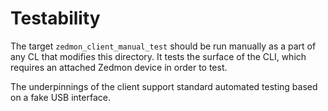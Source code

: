 # Testability

The target `zedmon_client_manual_test` should be run manually as a part of any
CL that modifies this directory. It tests the surface of the CLI, which
requires an attached Zedmon device in order to test.

The underpinnings of the client support standard automated testing based on a
fake USB interface.
